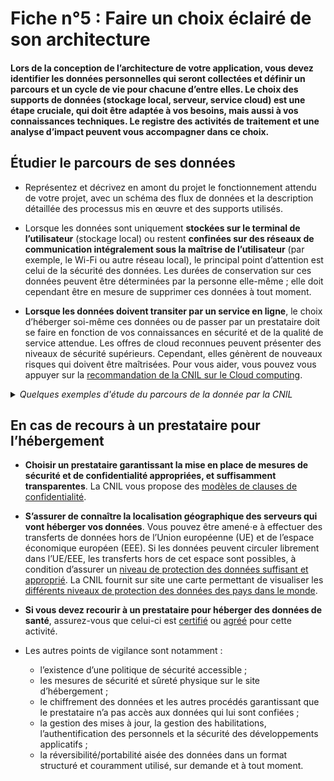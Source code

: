 # Fiche n°5 : Faire un choix éclairé de son architecture

#### Lors de la conception de l’architecture de votre application, vous devez identifier les données personnelles qui seront collectées et définir un parcours et un cycle de vie pour chacune d’entre elles. Le choix des supports de données (stockage local, serveur, service cloud) est une étape cruciale, qui doit être adaptée à vos besoins, mais aussi à vos connaissances techniques. Le registre des activités de traitement et une analyse d’impact peuvent vous accompagner dans ce choix.

## Étudier le parcours de ses données

* Représentez et décrivez en amont du projet le fonctionnement attendu de votre projet, avec un schéma des flux de données et la description détaillée des processus mis en œuvre et des supports utilisés.

* Lorsque les données sont uniquement **stockées sur le terminal de l’utilisateur** (stockage local) ou restent **confinées sur des réseaux de communication intégralement sous la maîtrise de l’utilisateur** (par exemple, le Wi-Fi ou autre réseau local), le principal point d’attention est celui de la sécurité des données. Les durées de conservation sur ces données peuvent être déterminées par la personne elle-même ; elle doit cependant être en mesure de supprimer ces données à tout moment.

* **Lorsque les données doivent transiter par un service en ligne**, le choix d’héberger soi-même ces données ou de passer par un prestataire doit se faire en fonction de vos connaissances en sécurité et de la qualité de service attendue. Les offres de cloud reconnues peuvent présenter des niveaux de sécurité supérieurs. Cependant, elles génèrent de nouveaux risques qui doivent être maîtrisées. Pour vous aider, vous pouvez vous appuyer sur la [recommandation de la CNIL sur le Cloud computing](https://www.cnil.fr/sites/default/files/typo/document/Recommandations_pour_les_entreprises_qui_envisagent_de_souscrire_a_des_services_de_Cloud.pdf).

<details>
     <summary> <em> Quelques exemples d'étude du parcours de la donnée par la CNIL</em> </summary>
<br>

Les packs de conformité sectoriels sur les [compteurs communicants](https://www.cnil.fr/sites/default/files/typo/document/Pack_de_Conformite_COMPTEURS_COMMUNICANTS.pdf), [les véhicules connectés](https://www.cnil.fr/sites/default/files/atoms/files/pack_vehicules_connectes_web.pdf) et [la silver économie](https://www.cnil.fr/sites/default/files/atoms/files/pack_silver_economie_v4.pdf), ainsi que le [livre blanc sur les assistants vocaux](https://www.cnil.fr/sites/default/files/atoms/files/cnil_livre-blanc-assistants-vocaux.pdf) peuvent vous accompagner dans l'identification des parcours de données de votre produit.

Chaque cas d'usage met ainsi en œuvre des parcours distincts pour lesquels la création d'un compte et l'intervention d'un ou plusieurs acteurs externes peuvent être nécessaires.

La conformité de ces parcours est étudiée suivant 3 étapes :

* l'identification du traitement, du responsable et de sa base légale,
* l'identification des données collectées ainsi que de leur durée de conservation,
* l'information et la garantie des droits des personnes concernées.
 

Ces analyses peuvent vous accompagner dans l'identification des développements à prévoir, suivant les caractéristiques du traitement, la base juridique applicable et l'identification des données qui nécessitent une attention particulière du fait de leur caractère sensible.

</details>

## En cas de recours à un prestataire pour l’hébergement

* **Choisir un prestataire garantissant la mise en place de mesures de sécurité et de confidentialité appropriées, et suffisamment transparentes**. La CNIL vous propose des [modèles de clauses de confidentialité](https://www.cnil.fr/sites/default/files/typo/document/Recommandations_pour_les_entreprises_qui_envisagent_de_souscrire_a_des_services_de_Cloud.pdf).

* **S’assurer de connaître la localisation géographique des serveurs qui vont héberger vos données**. Vous pouvez être amené⋅e à effectuer des transferts de données hors de l’Union européenne (UE) et de l’espace économique européen (EEE). Si les données peuvent circuler librement dans l’UE/EEE, les transferts hors de cet espace sont possibles, à condition d’assurer un [niveau de protection des données suffisant et approprié](https://www.cnil.fr/fr/transferer-des-donnees-hors-de-lue). La CNIL fournit sur site une carte permettant de visualiser les [différents niveaux de protection des données des pays dans le monde](https://www.cnil.fr/fr/la-protection-des-donnees-dans-le-monde).

* **Si vous devez recourir à un prestataire pour héberger des données de santé**, assurez-vous que celui-ci est [certifié](https://esante.gouv.fr/labels-certifications/hds/liste-des-herbergeurs-certifies) ou [agréé](https://esante.gouv.fr/labels-certifications/hds/liste-des-herbergeurs-agrees) pour cette activité.

* Les autres points de vigilance sont notamment :
    - l’existence d’une politique de sécurité accessible ;
    - les mesures de sécurité et sûreté physique sur le site d’hébergement ;
    - le chiffrement des données et les autres procédés garantissant que le prestataire n’a pas accès aux données qui lui sont confiées ;
    - la gestion des mises à jour, la gestion des habilitations, l’authentification des personnels et la sécurité des développements applicatifs ;
    - la réversibilité/portabilité aisée des données dans un format structuré et couramment utilisé, sur demande et à tout moment.

